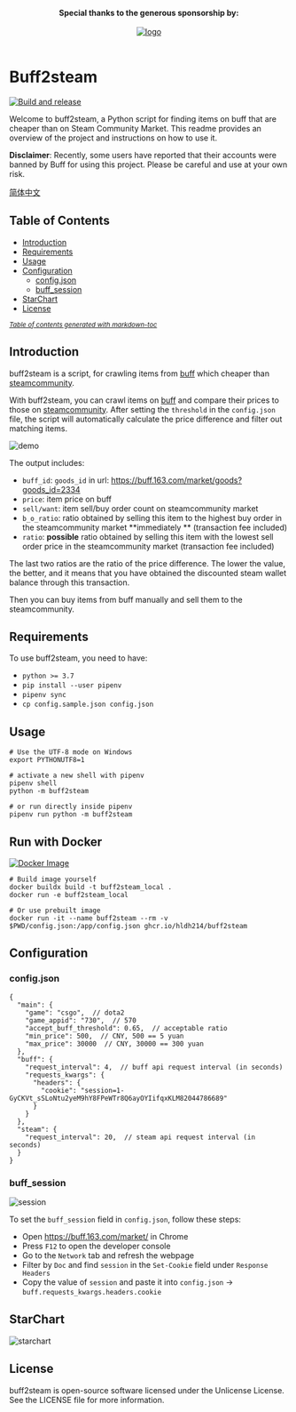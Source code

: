 <p align="center">
  <b>Special thanks to the generous sponsorship by:</b>
  <br><br>
  <a target="_blank" href="https://jb.gg/OpenSourceSupport">
    <img src="https://resources.jetbrains.com/storage/products/company/brand/logos/jb_beam.svg" alt="logo">
  </a>
  <br><br>
</p>

# Buff2steam

[![Build and release](https://github.com/hldh214/t1/actions/workflows/build-and-release.yml/badge.svg)](https://github.com/hldh214/t1/actions/workflows/build-and-release.yml)

Welcome to buff2steam, a Python script for finding items on buff that are cheaper than on Steam Community Market.
This readme provides an overview of the project and instructions on how to use it.

**Disclaimer**: Recently, some users have reported that their accounts were banned by Buff for using this project.
Please be careful and use at your own risk.

[简体中文](.github/README-zh-CN.md)

## Table of Contents

- [Introduction](#Introduction)
- [Requirements](#Requirements)
- [Usage](#Usage)
- [Configuration](#Configuration)
  * [config.json](#configjson)
  * [buff_session](#buff_session)
- [StarChart](#StarChart)
- [License](#License)

<small><i><a href='http://ecotrust-canada.github.io/markdown-toc/'>Table of contents generated with
markdown-toc</a></i></small>

## Introduction

buff2steam is a script, for crawling items from [buff](https://buff.163.com/) which cheaper
than [steamcommunity](https://steamcommunity.com/market/).

With buff2steam, you can crawl items on [buff](https://buff.163.com/) and compare their prices to those
on [steamcommunity](https://steamcommunity.com/market/). After setting the `threshold` in the `config.json` file, the
script will automatically calculate the price difference and filter out matching items.

![demo](https://user-images.githubusercontent.com/5501843/111403234-9ccaf680-8707-11eb-8f92-6d942e38acf4.png)

The output includes:

- `buff_id`: `goods_id` in url: https://buff.163.com/market/goods?goods_id=2334
- `price`: item price on buff
- `sell/want`: item sell/buy order count on steamcommunity market
- `b_o_ratio`: ratio obtained by selling this item to the highest buy order in the steamcommunity market **immediately
  ** (transaction fee included)
- `ratio`: **possible** ratio obtained by selling this item with the lowest sell order price in the steamcommunity
  market (transaction fee included)

The last two ratios are the ratio of the price difference. The lower the value, the better, and it means that you have
obtained the discounted steam wallet balance through this transaction.

Then you can buy items from buff manually and sell them to the steamcommunity.

## Requirements

To use buff2steam, you need to have:

- `python >= 3.7`
- `pip install --user pipenv`
- `pipenv sync`
- `cp config.sample.json config.json`

## Usage

```shell
# Use the UTF-8 mode on Windows
export PYTHONUTF8=1

# activate a new shell with pipenv
pipenv shell
python -m buff2steam

# or run directly inside pipenv
pipenv run python -m buff2steam
```

## Run with Docker

[![Docker Image](https://github.com/hldh214/t1/actions/workflows/docker-image.yml/badge.svg)](https://github.com/hldh214/t1/actions/workflows/docker-image.yml)

```shell
# Build image yourself
docker buildx build -t buff2steam_local .
docker run -e buff2steam_local

# Or use prebuilt image
docker run -it --name buff2steam --rm -v $PWD/config.json:/app/config.json ghcr.io/hldh214/buff2steam
```

## Configuration

### config.json

```json5
{
  "main": {
    "game": "csgo",  // dota2
    "game_appid": "730",  // 570
    "accept_buff_threshold": 0.65,  // acceptable ratio
    "min_price": 500,  // CNY, 500 == 5 yuan
    "max_price": 30000  // CNY, 30000 == 300 yuan
  },
  "buff": {
    "request_interval": 4,  // buff api request interval (in seconds)
    "requests_kwargs": {
      "headers": {
        "cookie": "session=1-GyCKVt_sSLoNtu2yeM9hY8FPeWTr8Q6ayOYIifqxKLM82044786689"
      }
    }
  },
  "steam": {
    "request_interval": 20,  // steam api request interval (in seconds)
  }
}
```

### buff_session

![session](https://user-images.githubusercontent.com/5501843/75434392-6ac7e480-598c-11ea-85d4-108ac2972cc1.png)

To set the `buff_session` field in `config.json`, follow these steps:

- Open https://buff.163.com/market/ in Chrome
- Press `F12` to open the developer console
- Go to the `Network` tab and refresh the webpage
- Filter by `Doc` and find `session` in the `Set-Cookie` field under `Response Headers`
- Copy the value of `session` and paste it into `config.json` -> `buff.requests_kwargs.headers.cookie`

## StarChart

![starchart](https://starchart.cc/hldh214/buff2steam.svg)

## License

buff2steam is open-source software licensed under the Unlicense License. See the LICENSE file for more information.
